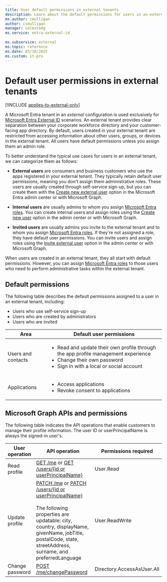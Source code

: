 ```yaml
---
title: User default permissions in external tenants
description: Learn about the default permissions for users in an external tenant. 
ms.author: cmulligan
author: csmulligan
manager: celestedg
ms.service: entra-external-id
 
ms.subservice: external
ms.topic: reference
ms.date: 03/10/2025
ms.custom: it-pro
---
```


# Default user permissions in external tenants

[!INCLUDE [applies-to-external-only](../includes/applies-to-external-only.md)]

A Microsoft Entra tenant in an *external* configuration is used exclusively for [Microsoft Entra External ID](overview-customers-ciam.md) scenarios. An external tenant provides clear separation between your corporate workforce directory and your customer-facing app directory. By default, users created in your external tenant are restricted from accessing information about other users, groups, or devices in the external tenant. All users have default permissions unless you assign them an admin role.

To better understand the typical use cases for users in an external tenant, we can categorize them as follows:

- **External users** are consumers and business customers who use the apps registered in your external tenant. They typically retain default user permissions, meaning you don't assign them administrative roles. These users are usually created through self-service sign-up, but you can create them with the [Create new external user](~/fundamentals/how-to-create-delete-users.yml#create-a-new-external-user) option in the Microsoft Entra admin center or with Microsoft Graph. 

- **Internal users** are usually admins to whom you assign [Microsoft Entra roles](~/identity/role-based-access-control/permissions-reference.md). You can create internal users and assign roles using the [Create new user](~/fundamentals/how-to-create-delete-users.yml#create-a-new-user) option in the admin center or with Microsoft Graph.

- **Invited users** are usually admins you invite to the external tenant and to whom you assign [Microsoft Entra roles](~/identity/role-based-access-control/permissions-reference.md). If they're not assigned a role, they have default user permissions. You can invite users and assign roles using the [Invite external user](~/fundamentals/how-to-create-delete-users.yml#invite-an-external-user) option in the admin center or with Microsoft Graph.

When users are created in an external tenant, they all start with default permissions. However, you can assign [Microsoft Entra roles](~/identity/role-based-access-control/permissions-reference.md) to those users who need to perform administrative tasks within the external tenant.

## Default permissions

The following table describes the default permissions assigned to a user in an external tenant, including:

- Users who use self-service sign-up
- Users who are created by administrators
- Users who are invited

| **Area** | **Default user permissions** |
| ------------ | --------- |
| Users and contacts | <ul><li>Read and update their own profile through the app profile management experience<li>Change their own password</li><li>Sign in with a local or social account</li></ul> |
| Applications | <ul><li>Access applications</li><li>Revoke consent to applications</li></ul> |

## Microsoft Graph APIs and permissions

The following table indicates the API operations that enable customers to manage their profile information. The user ID or userPrincipalName is always the signed-in user's.

| User operation  | API operation                                           | Permissions required       |
|-----------------|---------------------------------------------------------|----------------------------|
| Read profile    | [GET /me](/graph/api/user-get) or [GET /users/{id or userPrincipalName}](/graph/api/user-get)     | User.Read                  |
| Update profile  | [PATCH /me](/graph/api/user-update) or [PATCH /users/{id or userPrincipalName}](/graph/api/user-update) <br/><br/> The following properties are updatable: city, country, displayName, givenName, jobTitle, postalCode, state, streetAddress, surname, and preferredLanguage | User.ReadWrite             |
| Change password | [POST /me/changePassword](/graph/api/user-changepassword)   | Directory.AccessAsUser.All |
